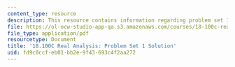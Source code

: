 ```yaml
---
content_type: resource
description: This resource contains information regarding problem set 1 solution.
file: https://ol-ocw-studio-app-qa.s3.amazonaws.com/courses/18-100c-real-analysis-fall-2012/fd9c0ccfeb01bb2e9f43693c4f2aa272_MIT18_100CF12_Prob_Set_1.pdf
file_type: application/pdf
resourcetype: Document
title: '18.100C Real Analysis: Problem Set 1 Solution'
uid: fd9c0ccf-eb01-bb2e-9f43-693c4f2aa272
---
```

